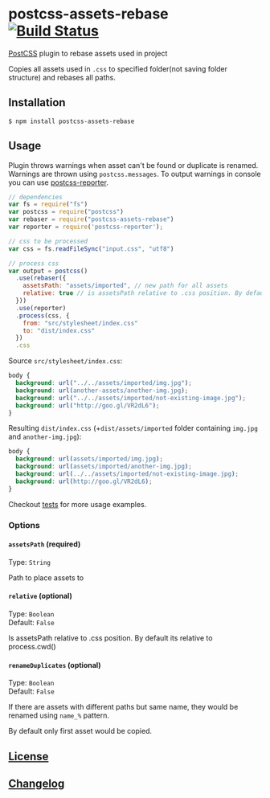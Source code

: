 # postcss-assets-rebase [![Build Status](https://travis-ci.org/devex-web-frontend/postcss-assets-rebase.svg)](https://travis-ci.org/devex-web-frontend/postcss-assets-rebase)

[PostCSS](https://github.com/postcss/postcss) plugin to rebase assets used in project

Copies all assets used in `.css` to specified folder(not saving folder structure) and rebases all paths.

## Installation

```console
$ npm install postcss-assets-rebase
```

## Usage

Plugin throws warnings when asset can't be found or duplicate is renamed.
Warnings are thrown using `postcss.messages`. To output warnings in console you can use [postcss-reporter](https://github.com/postcss/postcss-reporter).
```js
// dependencies
var fs = require("fs")
var postcss = require("postcss")
var rebaser = require("postcss-assets-rebase")
var reporter = require('postcss-reporter');

// css to be processed
var css = fs.readFileSync("input.css", "utf8")

// process css
var output = postcss()
  .use(rebaser({
    assetsPath: "assets/imported", // new path for all assets
    relative: true // is assetsPath relative to .css position. By default its relative to process.cwd()
  }))
  .use(reporter)
  .process(css, {
    from: "src/stylesheet/index.css"
    to: "dist/index.css"
  })
  .css
```
Source `src/stylesheet/index.css`: 
```css
body {
  background: url("../../assets/imported/img.jpg");
  background: url(another-assets/another-img.jpg);
  background: url("../../assets/imported/not-existing-image.jpg");
  background: url("http://goo.gl/VR2dL6");
}
```
Resulting `dist/index.css` (+`dist/assets/imported` folder containing `img.jpg` and `another-img.jpg`):
```css
body {
  background: url(assets/imported/img.jpg);
  background: url(assets/imported/another-img.jpg);
  background: url(../../assets/imported/not-existing-image.jpg);
  background: url(http://goo.gl/VR2dL6);
}
```
Checkout [tests](test) for more usage examples.

### Options

#### `assetsPath` (required)
Type: `String`  

Path to place assets to 

#### `relative` (optional)
Type: `Boolean`  
Default: `False`

Is assetsPath relative to .css position. By default its relative to process.cwd()

#### `renameDuplicates` (optional)
Type: `Boolean`  
Default: `False`

If there are assets with different paths but same name, they would be renamed using `name_%` pattern.

By default only first asset would be copied.

## [License](LICENSE)
## [Changelog](CHANGELOG.md)

